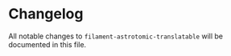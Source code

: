 # Changelog

All notable changes to `filament-astrotomic-translatable` will be documented in this file.
